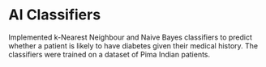 # AI Classifiers
Implemented k-Nearest Neighbour and Naive Bayes classifiers to predict whether a patient is likely to have diabetes given their medical history. The classifiers were trained on a dataset of Pima Indian patients.
